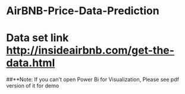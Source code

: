 # AirBNB-Price-Data-Prediction
# Data set link http://insideairbnb.com/get-the-data.html
##**Note: If you can't open Power Bi for Visualization, Please see pdf version of it for demo
